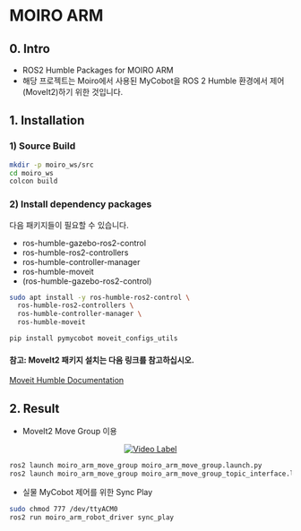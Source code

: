 # MOIRO ARM
## 0. Intro
- ROS2 Humble Packages for MOIRO ARM
- 해당 프로젝트는 Moiro에서 사용된 MyCobot을 ROS 2 Humble 환경에서 제어(MoveIt2)하기 위한 것입니다.

## 1. Installation
### 1) Source Build
```sh
mkdir -p moiro_ws/src
cd moiro_ws
colcon build
```
### 2) Install dependency packages
다음 패키지들이 필요할 수 있습니다.

- ros-humble-gazebo-ros2-control
- ros-humble-ros2-controllers
- ros-humble-controller-manager
- ros-humble-moveit
- (ros-humble-gazebo-ros2-control)

``` sh
sudo apt install -y ros-humble-ros2-control \
  ros-humble-ros2-controllers \
  ros-humble-controller-manager \
  ros-humble-moveit
```
``` sh
pip install pymycobot moveit_configs_utils
```

#### 참고: MoveIt2 패키지 설치는 다음 링크를 참고하십시오.
[Moveit Humble Documentation](https://moveit.ros.org/install-moveit2/source/)

## 2. Result
- MoveIt2 Move Group 이용

<div align="center">
  <a href="https://youtu.be/h4u68pizy8g">
    <img src="http://img.youtube.com/vi/h4u68pizy8g/0.jpg" alt="Video Label">
  </a>
</div>

```sh
ros2 launch moiro_arm_move_group moiro_arm_move_group.launch.py
ros2 launch moiro_arm_move_group moiro_arm_move_group_topic_interface.launch.py
```

- 실물 MyCobot 제어를 위한 Sync Play
```sh
sudo chmod 777 /dev/ttyACM0
ros2 run moiro_arm_robot_driver sync_play
```
